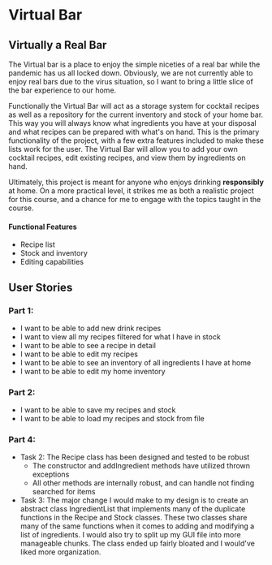 # Virtual Bar

## Virtually a Real Bar


The Virtual bar is a place to enjoy the simple niceties of a real bar while the pandemic has us all locked down. 
Obviously, we are not currently able to enjoy real bars due to the virus situation, so I want to bring a little slice
of the bar experience to our home. 

Functionally the Virtual Bar will act as a storage system for cocktail recipes as well as a repository for the current 
inventory and stock of your home bar. This way you will always know what ingredients you have at your disposal and what 
recipes can be prepared with what's on hand. This is the primary functionality of the project, with a few extra 
features included to make these lists work for the user. The Virtual Bar will allow you to add your own cocktail 
recipes, edit existing recipes, and view them by ingredients on hand. 

Ultimately, this project is meant for anyone who enjoys drinking **responsibly** at home. On a more practical level, 
it strikes me as both a realistic project for this course, and a chance for me to engage with the topics taught in the 
course. 
 
#### Functional Features
- Recipe list 
- Stock and inventory 
- Editing capabilities 

## User Stories

### Part 1: 
- I want to be able to add new drink recipes
- I want to view all my recipes filtered for what I have in stock
- I want to be able to see a recipe in detail
- I want to be able to edit my recipes
- I want to be able to see an inventory of all ingredients I have at home
- I want to be able to edit my home inventory 

### Part 2:
- I want to be able to save my recipes and stock
- I want to be able to load my recipes and stock from file 

### Part 4:
- Task 2: The Recipe class has been designed and tested to be robust
    - The constructor and addIngredient methods have utilized thrown exceptions 
    - All other methods are internally robust, and can handle not finding searched for items
- Task 3: The major change I would make to my design is to create an abstract class IngredientList that implements many
of the duplicate functions in the Recipe and Stock classes. These two classes  share many of the same functions when it 
comes to adding and modifying a list of ingredients. I would also try to split up my GUI file into more manageable 
chunks. The class ended up fairly bloated and I would've liked more organization.
